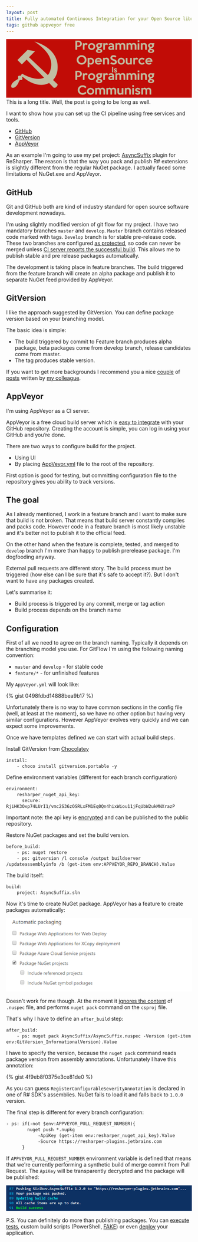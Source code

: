 ```yaml
---
layout: post
title: Fully automated Continuous Integration for your Open Source library for free
tags: github appveyor free
---
```


![open source is commumism](/images/ci-for-free/communism.png)
This is a long title. Well, the post is going to be long as well.

I want to show how you can set up the CI pipeline using free services and tools.

* [GitHub](https://github.com) 
* [GitVersion](https://github.com/GitTools/GitVersion)
* [AppVeyor](https://www.appveyor.com/) 

As an example I'm going to use my pet project: [AsyncSuffix][AsyncSuffixGitHub] plugin for ReSharper. The reason is that the way you pack and publish R# extensions is slightly different from the regular NuGet package. I actually faced some limitations of NuGet.exe and AppVeyor.

## GitHub 
Git and GitHub both are kind of industry standard for open source software development nowadays.  

I'm using slightly modified version of git flow for my project. I have two mandatory branches `master` and `develop`. 
`Master` branch contains released code marked with tags. `Develop` branch is for stable pre-release code. 
These two branches are configured [as protected][ProtectedBranches], so code can never be merged unless [CI server reports the successful build][ProtectedMerge]. This allows me to publish stable and pre release packages automatically.

The development is taking place in feature branches. The build triggered from the feature branch will create an alpha package and publish it to separate NuGet feed provided by AppVeyor.

## GitVersion

I like the approach suggested by GitVersion. You can define package version based on your branching model. 

The basic idea is simple: 

* The build triggered by commit to Feature branch produces alpha package, beta packages come from develop branch, release candidates come from master. 
* The tag produces stable version. 

If you want to get more backgrounds I recommend you a nice [couple][GVSemVer] of [posts][GVSemVer2] written by [my colleague](https://twitter.com/gusztavvargadr). 

## AppVeyor 
I'm using AppVeyor as a CI server.

AppVeyor is a free cloud build server which is [easy to integrate][AppVeyorGitHub] with your GitHub repository.
Creating the account is simple, you can log in using your GitHub and you’re done. 

There are two ways to configure build for the project. 
* Using UI 
* By placing [AppVeyor.yml](https://www.appveyor.com/docs/appveyor-yml) file to the root of the repository. 

First option is good for testing, but committing configuration file to the repository gives you ability to track versions. 

## The goal

As I already mentioned, I work in a feature branch and I want to make sure that build is not broken. 
That means that build server constantly compiles and packs code. 
However code in a feature branch is most likely unstable and it's better not to publish it to the official feed.

On the other hand when the feature is complete, tested, and merged to `develop` branch I'm more than happy to publish prerelease package.
I'm dogfooding anyway.

External pull requests are different story. The build process must be triggered (how else can I be sure that it's safe to accept it?). But I don't want to have any packages created.

Let's summarise it:

* Build process is triggered by any commit, merge or tag action
* Build process depends on the branch name

## Configuration

First of all we need to agree on the branch naming. Typically it depends on the branching model you use.
For GitFlow I'm using the following naming convention: 

* `master` and `develop` - for stable code
* `feature/*` - for unfinished features

My `AppVeyor.yml` will look like: 

{% gist 0498fdbd14888bea9b17 %}

Unfortunately there is no way to have common sections in the config file (well, at least at the moment), 
so we have no other option but having very similar configurations. However AppVeyor evolves very quickly and we can expect some improvements.

Once we have templates defined we can start with actual build steps.

Install GitVersion from [Chocolatey][ChocolateyOrg]

```
install:
    - choco install gitversion.portable -y
```

Define environment variables (different for each branch configuration)

```
environment:
    resharper_nuget_api_key:
      secure: RjiHK3Oxp74LUrI1/vmc2S36zOSRLxFM1Eq0Qn4hixWiou11jFqUbW2ukMNXrazP
```

Important note: the api key is [encrypted](https://ci.appveyor.com/tools/encrypt) and can be published to the public repository.

Restore NuGet packages and set the build version.

```
before_build:
    - ps: nuget restore
    - ps: gitversion /l console /output buildserver /updateassemblyinfo /b (get-item env:APPVEYOR_REPO_BRANCH).Value
```

The build itself:

```
build:
    project: AsyncSuffix.sln
```

Now it's time to create NuGet package. 
AppVeyor has a feature to create packages automatically: 

![CreatePackage](/images/ci-for-free/package-projects.png)

Doesn't work for me though. At the moment it [ignores the content](http://help.appveyor.com/discussions/problems/2698-when-using-publish_nuget-true-my-nuspec-is-ignored-and-it-is-packaging-the-csproj-instead) of `.nuspec` file, 
and performs `nuget pack` command on the `csproj` file. 

That's why I have to define an `after_build` step:

```
after_build:
    - ps: nuget pack AsyncSuffix/AsyncSuffix.nuspec -Version (get-item env:GitVersion_InformationalVersion).Value
```    

I have to specify the version, because the `nuget pack` command reads package version from assembly annotations. 
Unfortunately I have this annotation:

{% gist 4f9eb8f0375e3ce81de0 %}

As you can guess `RegisterConfigurableSeverityAnnotation` is declared in one of R# SDK's assemblies. NuGet fails to load it and falls back to `1.0.0` version.

The final step is different for every branch configuration:

```
- ps: if(-not $env:APPVEYOR_PULL_REQUEST_NUMBER){ 
        nuget push *.nupkg 
            -ApiKey (get-item env:resharper_nuget_api_key).Value 
            -Source https://resharper-plugins.jetbrains.com 
      }
```

If `APPVEYOR_PULL_REQUEST_NUMBER` environment variable is defined that means that we're currently performing a synthetic build of merge commit from Pull Request.
The `ApiKey` will be transparently decrypted and the package will be published:

![Success](/images/ci-for-free/pushing-package.png)


P.S. You can definitely do more than publishing packages. You can [execute tests](https://www.appveyor.com/docs/running-tests), custom build scripts (PowerShell, [FAKE](http://fsharp.github.io/FAKE/)) or even [deploy](https://www.appveyor.com/docs/deployment) your application.

[ProtectedBranches]: https://help.github.com/articles/about-protected-branches/
[ProtectedMerge]: https://github.com/blog/2051-protected-branches-and-required-status-checks
[GVSemVer]: http://gusztavvargadr.github.io/2015/09/20/1-everyday-gitflow-and-semantic-versioning/
[GVSemVer2]: http://gusztavvargadr.github.io/2015/10/30/2-gitversion-to-the-rescue/
[AppVeyorGitHub]: http://www.appveyor.com/docs
[AsyncSuffixGitHub]: https://github.com/asizikov/AsyncSuffix
[ChocolateyOrg]: https://chocolatey.org/
[ReSharperDev]: https://www.jetbrains.com/resharper/devguide/Extensions/Packaging.html
